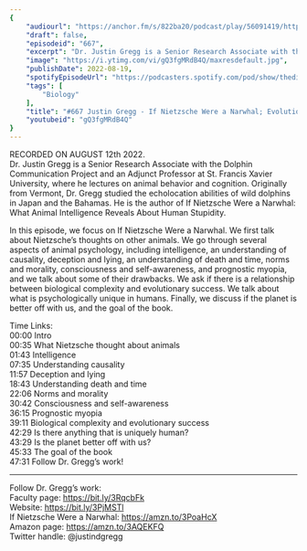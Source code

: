 ```yaml
---
{
	"audiourl": "https://anchor.fm/s/822ba20/podcast/play/56091419/https%3A%2F%2Fd3ctxlq1ktw2nl.cloudfront.net%2Fstaging%2F2022-7-12%2Fd37f3357-16c3-c47c-bb53-b53ecb3a4ff4.m4a",
	"draft": false,
	"episodeid": "667",
	"excerpt": "Dr. Justin Gregg is a Senior Research Associate with the Dolphin Communication Project and an Adjunct Professor at St. Francis Xavier University, where he lectures on animal behavior and cognition. Originally from Vermont, Dr. Gregg studied the echolocation abilities of wild dolphins in Japan and the Bahamas. He is the author of If Nietzsche Were a Narwhal: What Animal Intelligence Reveals About Human Stupidity.",
	"image": "https://i.ytimg.com/vi/gQ3fgMRdB4Q/maxresdefault.jpg",
	"publishDate": 2022-08-19,
	"spotifyEpisodeUrl": "https://podcasters.spotify.com/pod/show/thedissenter/episodes/667-Justin-Gregg---If-Nietzsche-Were-a-Narwhal-Evolution--Animal-Intelligence--and-Human-Stupidity-e1me9ar",
	"tags": [
		"Biology"
	],
	"title": "#667 Justin Gregg - If Nietzsche Were a Narwhal; Evolution, Animal Intelligence, and Human Stupidity",
	"youtubeid": "gQ3fgMRdB4Q"
}
---
```

RECORDED ON AUGUST 12th 2022.  
Dr. Justin Gregg is a Senior Research Associate with the Dolphin Communication Project and an Adjunct Professor at St. Francis Xavier University, where he lectures on animal behavior and cognition. Originally from Vermont, Dr. Gregg studied the echolocation abilities of wild dolphins in Japan and the Bahamas. He is the author of If Nietzsche Were a Narwhal: What Animal Intelligence Reveals About Human Stupidity.

In this episode, we focus on If Nietzsche Were a Narwhal. We first talk about Nietzsche’s thoughts on other animals. We go through several aspects of animal psychology, including intelligence, an understanding of causality, deception and lying, an understanding of death and time, norms and morality, consciousness and self-awareness, and prognostic myopia, and we talk about some of their drawbacks. We ask if there is a relationship between biological complexity and evolutionary success. We talk about what is psychologically unique in humans. Finally, we discuss if the planet is better off with us, and the goal of the book.

Time Links:  
<time>00:00</time> Intro  
<time>00:35</time> What Nietzsche thought about animals  
<time>01:43</time> Intelligence  
<time>07:35</time> Understanding causality  
<time>11:57</time> Deception and lying  
<time>18:43</time> Understanding death and time  
<time>22:06</time> Norms and morality  
<time>30:42</time> Consciousness and self-awareness  
<time>36:15</time> Prognostic myopia  
<time>39:11</time> Biological complexity and evolutionary success  
<time>42:29</time> Is there anything that is uniquely human?  
<time>43:29</time> Is the planet better off with us?  
<time>45:33</time> The goal of the book  
<time>47:31</time> Follow Dr. Gregg’s work!

---

Follow Dr. Gregg’s work:  
Faculty page: https://bit.ly/3RqcbFk  
Website: https://bit.ly/3PjMSTl  
If Nietzsche Were a Narwhal: https://amzn.to/3PoaHcX  
Amazon page: https://amzn.to/3AQEKFQ  
Twitter handle: @justindgregg
